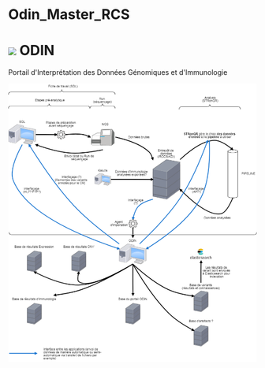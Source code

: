 # Odin_Master_RCS
<h1><img src="odin-install/src/site/resources/images/favicon.ico" height="30">&nbsp;ODIN</h1>

Portail d'Interprétation des Données Génomiques et d'Immunologie

![ODIN - Workflow](odin-install/src/site/resources/images/ODIN%20-%20Workflow.png "ODIN - Workflow")

